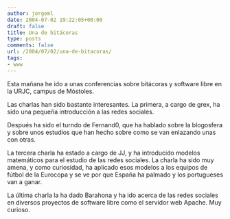 ```yaml
---
author: jorgeml
date: 2004-07-02 19:22:05+00:00
draft: false
title: Una de bitácoras
type: posts
comments: false
url: /2004/07/02/una-de-bitacoras/
tags:
- www
---
```


Esta mañana he ido a unas conferencias sobre bitácoras y software libre en la URJC, campus de Móstoles.

Las charlas han sido bastante interesantes. La primera, a cargo de grex, ha sido una pequeña introducción a las redes sociales.

Después ha sido el turndo de Fernand0, que ha hablado sobre la blogosfera y sobre unos estudios que han hecho sobre como se van enlazando unas con otras.

La tercera charla ha estado a cargo de JJ, y ha introducido modelos matemáticos para el estudio de las redes sociales. La charla ha sido muy amena, y como curiosidad, ha aplicado esos modelos a los equipos de fútbol de la Eurocopa y se ve por que España ha palmado y los portugueses van a ganar.

La última charla la ha dado Barahona y ha ido acerca de las redes sociales en diversos proyectos de software libre como el servidor web Apache. Muy curioso.
